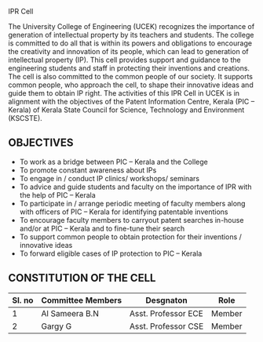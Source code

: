 IPR Cell

The University College of Engineering (UCEK) recognizes the importance of generation of intellectual property by its teachers and students. The college is committed to do all that is within its powers and obligations to encourage the creativity and innovation of its people, which can lead to generation of intellectual property (IP). This cell provides support and guidance to the engineering students and staff in protecting their inventions and creations. The cell is also committed to the common people of our society. It supports common people, who approach the cell, to shape their innovative ideas and guide them to obtain IP right. The activities of this IPR Cell in UCEK is in alignment with the objectives of the Patent Information Centre, Kerala (PIC – Kerala) of Kerala State Council for Science, Technology and Environment (KSCSTE).

## OBJECTIVES

* To work as a bridge between PIC – Kerala and the College  
* To promote constant awareness about IPs  
* To engage in / conduct IP clinics/ workshops/ seminars  
* To advice and guide students and faculty on the importance of IPR with the help of PIC – Kerala  
* To participate in / arrange periodic meeting of faculty members along with officers of PIC – Kerala for identifying patentable inventions  
* To encourage faculty members to carryout patent searches in-house and/or at PIC – Kerala and to fine-tune their search  
* To support common people to obtain protection for their inventions / innovative ideas  
* To forward eligible cases of IP protection to PIC – Kerala

  

## CONSTITUTION OF THE CELL

| Sl. no | Committee Members | Desgnaton | Role |
| --- | --- | --- | --- |
| 1   | Al Sameera B.N | Asst. Professor ECE | Member |
| 2   | Gargy G | Asst. Professor CSE | Member |